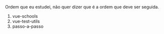 Ordem que eu estudei, não quer dizer que é a ordem que deve ser seguida.

1. vue-schools
1. vue-test-utils
1. passo-a-passo